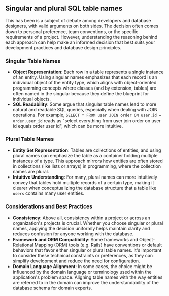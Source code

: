 
## Singular and plural SQL table names 

This has been is a subject of debate among developers and database designers, with valid arguments on both sides. The decision often comes down to personal preference, team conventions, or the specific requirements of a project. However, understanding the reasoning behind each approach can help make an informed decision that best suits your development practices and database design principles.

### Singular Table Names

- **Object Representation**: Each row in a table represents a single instance of an entity. Using singular names emphasizes that each record is an individual object of the entity type, which aligns with object-oriented programming concepts where classes (and by extension, tables) are often named in the singular because they define the blueprint for individual objects.
- **SQL Readability**: Some argue that singular table names lead to more natural and readable SQL queries, especially when dealing with JOIN operations. For example, `SELECT * FROM user JOIN order ON user.id = order.user_id` reads as "select everything from user join order on user id equals order user id", which can be more intuitive.

### Plural Table Names

- **Entity Set Representation**: Tables are collections of entities, and using plural names can emphasize the table as a container holding multiple instances of a type. This approach mirrors how entities are often stored in collections (like lists or arrays) in programming, where the collection names are plural.
- **Intuitive Understanding**: For many, plural names can more intuitively convey that tables hold multiple records of a certain type, making it clearer when conceptualizing the database structure that a table like `users` contains many user entities.

### Considerations and Best Practices

- **Consistency**: Above all, consistency within a project or across an organization's projects is crucial. Whether you choose singular or plural names, applying the decision uniformly helps maintain clarity and reduces confusion for anyone working with the database.
- **Framework and ORM Compatibility**: Some frameworks and Object-Relational Mapping (ORM) tools (e.g. Rails) have conventions or default behaviors that favor either singular or plural table names. It's important to consider these technical constraints or preferences, as they can simplify development and reduce the need for configuration.
- **Domain Language Alignment**: In some cases, the choice might be influenced by the domain language or terminology used within the application's problem space. Aligning table names with the way entities are referred to in the domain can improve the understandability of the database schema for domain experts.
